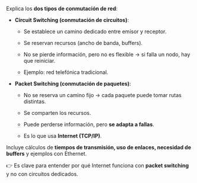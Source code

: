 Explica los **dos tipos de conmutación de red**:

- **Circuit Switching (conmutación de circuitos)**:
    
    - Se establece un camino dedicado entre emisor y receptor.
        
    - Se reservan recursos (ancho de banda, buffers).
        
    - No se pierde información, pero no es flexible → si falla un nodo, hay que reiniciar.
        
    - Ejemplo: red telefónica tradicional.
        
- **Packet Switching (conmutación de paquetes)**:
    
    - No se reserva un camino fijo → cada paquete puede tomar rutas distintas.
        
    - Se comparten los recursos.
        
    - Puede perderse información, pero **se adapta a fallas**.
        
    - Es lo que usa **Internet (TCP/IP)**.
        

Incluye cálculos de **tiempos de transmisión, uso de enlaces, necesidad de buffers** y ejemplos con Ethernet.

👉 Es clave para entender por qué Internet funciona con **packet switching** y no con circuitos dedicados.
